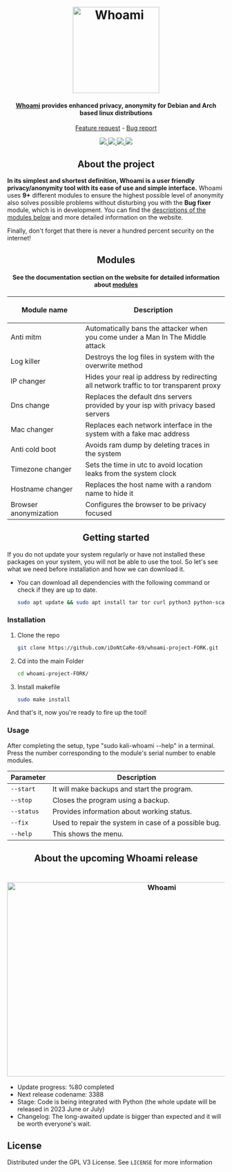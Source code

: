 <!-- PROJECT LOGO -->
<h1 align="center">
  <br>
  <a href="http:/whoamiproject.tech"><img src="https://user-images.githubusercontent.com/59175356/160829133-b140e801-8e1e-4255-9277-7ab05ae3640d.png" alt="Whoami" width="200"></a>
</h1>

<h4 align="center"> <a href="http:/whoamiproject.tech" target="_blank">Whoami</a> provides enhanced privacy, anonymity for Debian and Arch based linux distributions</h4>

<p align="center">
 <a href="https://github.com/omer-dogan/kali-whoami/issues/new?assignees=omer-dogan&labels=enhancement&template=feature_request.md&title=Feature+Request">Feature request</a> -
 <a href="https://github.com/omer-dogan/kali-whoami/issues/new?assignees=omer-dogan&labels=bug&template=bug_report.md&title=Bug">Bug report</a>
</p>

<p align="center">
  <a href="http:/whoamiproject.tech">
    <img src="https://img.shields.io/github/v/release/omer-dogan/whoami?color=black&style=for-the-badge">
  </a>
  <a href="http:/whoamiproject.tech">
    <img src="https://img.shields.io/github/license/owerdogan/whoami-project?color=black&style=for-the-badge">
  </a>
  <a href="http:/whoamiproject.tech">
    <img src="https://img.shields.io/github/languages/code-size/omer-dogan/whoami?color=black&style=for-the-badge">
  </a>
  <a href="http:/whoamiproject.tech">
    <img src="https://img.shields.io/github/last-commit/omer-dogan/whoami?color=black&style=for-the-badge">
  </a>
</p>

<!-- ABOUT THE PROJECT -->
<h2 align="center">About the project</h2>

__In its simplest and shortest definition, Whoami is a user friendly privacy/anonymity tool with its ease of use and simple interface.__
Whoami uses __9+__ different modules to ensure the highest possible level of anonymity also solves possible problems without disturbing you with the __Bug fixer__ module, which is in development.
You can find the <a href="#modules">descriptions of the modules below</a> and more detailed information on the website.

Finally, don't forget that there is never a hundred percent security on the internet!

<!-- MDOULES -->
<h2 align="center">Modules</h2>

<h4 align="center">See the documentation section on the website for detailed information about <a href="http:/whoamiproject.tech" target="_blank">modules</a></h4>
<table align="center">
    <thead>
    <tr>
      <th align="center"><img width="225" height="0"> <p>Module name</p></th>
      <th align="center"><img width="225" height="0"> <p>Description</p></th>
    </tr>
  </thead>
  <tbody>
    <tr>
      <td>Anti mitm</td>
       <td>Automatically bans the attacker when you come under a Man In The Middle attack</td>
    </tr>
    <tr>
      <td>Log killer</td> 
       <td>Destroys the log files in system with the overwrite method</td>
    </tr>
    <tr>
      <td>IP changer</td>
       <td>Hides your real ip address by redirecting all network traffic to tor transparent proxy</td>
    </tr>
    <tr>
      <td>Dns change</td>
       <td>Replaces the default dns servers provided by your isp with privacy based servers</td>
    </tr>
    <tr>
      <td>Mac changer</td>
       <td>Replaces each network interface in the system with a fake mac address</td>
    </tr>
        </tr>
    <tr>
      <td>Anti cold boot</td>
      <td>Avoids ram dump by deleting traces in the system</td>
    </tr>
        </tr>
    <tr>
      <td>Timezone changer</td>
       <td>Sets the time in utc to avoid location leaks from the system clock</td>
    </tr>
        </tr>
    <tr>
      <td>Hostname changer</td>
       <td>Replaces the host name with a random name to hide it</td>
    </tr>
        </tr>
    <tr>
      <td>Browser anonymization</td>
       <td>Configures the browser to be privacy focused</td>
    </tr>
  </tbody>
</table>

<!-- GETTING STARTED -->
<h2 align="center">Getting started</h2>

If you do not update your system regularly or have not installed these packages on your system, you will not be able to use the tool.
So let's see what we need before installation and how we can download it.

* You can download all dependencies with the following command or check if they are up to date.

  ```sh
  sudo apt update && sudo apt install tar tor curl python3 python-scapy network-manager
  ```

### Installation

1. Clone the repo
 
   ```sh
   git clone https://github.com/iDoNtCaRe-69/whoami-project-FORK.git
   ```
2. Cd into the main Folder
 
   ```sh
   cd whoami-project-FORK/
   ```
3. Install makefile
 
   ```sh
   sudo make install
   ```
And that's it, now you're ready to fire up the tool!

### Usage
 After completing the setup, type "sudo kali-whoami --help" in a terminal. Press the number corresponding to the module's serial number to enable modules.

Parameter | Description
-------|-------------------
`--start` | It will make backups and start the program.
`--stop` | Closes the program using a backup.
`--status` | Provides information about working status.
`--fix` | Used to repair the system in case of a possible bug.
`--help` | This shows the menu.

<!-- CHANGELOG -->
<h2 align="center">About the upcoming Whoami release</h2>
<h3 align="center">
  <br>
  <a href="http:/whoamiproject.tech"><img align="center" src="https://user-images.githubusercontent.com/59175356/160588497-0a5a0de0-cc70-4f21-89e4-996b6119d0ea.png" alt="Whoami" width="700"  height="450"></a>
</h3>

* Update progress: %80 completed 
* Next release codename: 3388
* Stage: Code is being integrated with Python (the whole update will be released in 2023 June or July)
* Changelog: The long-awaited update is bigger than expected and it will be worth everyone's wait.

<!-- LICENSE -->
## License

Distributed under the GPL V3 License. See `LICENSE` for more information
